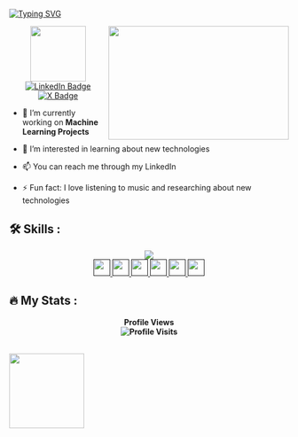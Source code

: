 [![Typing SVG](https://readme-typing-svg.demolab.com?font=Fira+Code&pause=1000&color=2ECC40&width=720&lines=%F0%9F%91%8B+Hey+there+%21+I'm+Devnath+G+and+Welcome+to+my+Profile+%21)](https://git.io/typing-svg)

  <div id="header" align="center">
  <img src="https://media.giphy.com/media/M9gbBd9nbDrOTu1Mqx/giphy.gif" width="100"/><img src="https://media.giphy.com/media/dWesBcTLavkZuG35MI/giphy.gif" width="325" height="205" align="right"/>
  </div>
  <div id="badges" align="center">
  <a href="https://www.linkedin.com/in/devnath-g/">
    <img src="https://img.shields.io/badge/LinkedIn-blue?style=for-the-badge&logo=linkedin&logoColor=white" alt="LinkedIn Badge"/>
  </a>
  <a href="https://x.com/izeroproxy?s=11">
    <img src="https://img.shields.io/badge/X-black?style=for-the-badge&logo=X&logoColor=white" alt="X Badge"/>
  </a>
  </div>
  
  

  - 🔭 I’m currently working on **Machine Learning Projects**
    
  - 👀 I’m interested in learning about new technologies

  - 📫 You can reach me through my LinkedIn

  - ⚡ Fun fact: I love listening to music and researching about new technologies


## 🛠️ Skills : 

<div align = "center">
  <a href = "">
    <img src = "https://skillicons.dev/icons?i=python,arduino,vscode,java,opencv,pycharm,idea,sklearn,tensorflow,windows,ubuntu"/><br>
    <img height=30 src="https://img.shields.io/badge/Microsoft_Excel-217346?style=for-the-badge&logo=microsoft-excel&logoColor=white">
    <img height=30 src="https://img.shields.io/badge/numpy-%23013243.svg?style=for-the-badge&logo=numpy&logoColor=white">
    <img height=30 src="https://img.shields.io/badge/pandas-%23150458.svg?style=for-the-badge&logo=pandas&logoColor=white">
    <img height=30 src="https://img.shields.io/badge/Matplotlib-%23ffffff.svg?style=for-the-badge&logo=Matplotlib&logoColor=black">
    <img height=30 src="https://img.shields.io/badge/Keras-%23D00000.svg?style=for-the-badge&logo=Keras&logoColor=white">
    <img height=30 src="https://img.shields.io/badge/jupyter-%23FA0F00.svg?style=for-the-badge&logo=jupyter&logoColor=white">
    
  </a>
</div>


## 🔥 My Stats :
<p align="center"> <b>Profile Views<b> 
  <br>
  <img src="https://profile-counter.glitch.me/{devnath-g}/count.svg" alt="Profile Visits" />
</p>
<p>
  <br>
  <img src="https://github-readme-stats.vercel.app/api/top-langs/?username=devnath-g&layout=compact&theme=vision-friendly-dark" align="center" height=135em/>
</p>




<!---
Devnath-G/Devnath-G is a ✨ special ✨ repository because its `README.md` (this file) appears on your GitHub profile.
You can click the Preview link to take a look at your changes.
--->
